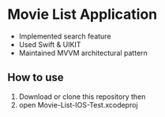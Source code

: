 # Movie List Application

- Implemented search feature
- Used Swift & UIKIT
- Maintained MVVM architectural pattern


## How to use
1. Download or clone this repository then 
2. open Movie-List-IOS-Test.xcodeproj

